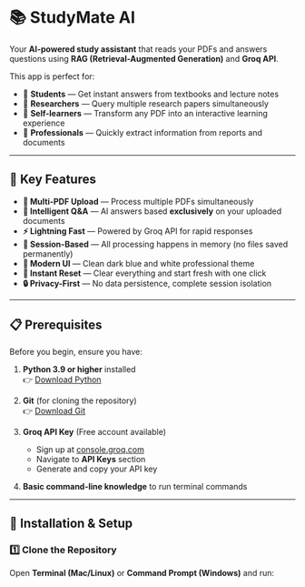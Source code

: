# 📚 StudyMate AI  
Your **AI-powered study assistant** that reads your PDFs and answers questions using **RAG (Retrieval-Augmented Generation)** and **Groq API**.

This app is perfect for:
- 📖 **Students** — Get instant answers from textbooks and lecture notes
- 📄 **Researchers** — Query multiple research papers simultaneously  
- 🧠 **Self-learners** — Transform any PDF into an interactive learning experience
- 💼 **Professionals** — Quickly extract information from reports and documents

***

## 🌟 Key Features
- **📂 Multi-PDF Upload** — Process multiple PDFs simultaneously
- **🤖 Intelligent Q&A** — AI answers based **exclusively** on your uploaded documents
- **⚡ Lightning Fast** — Powered by Groq API for rapid responses
- **🧠 Session-Based** — All processing happens in memory (no files saved permanently)
- **🎨 Modern UI** — Clean dark blue and white professional theme
- **🔄 Instant Reset** — Clear everything and start fresh with one click
- **🔒 Privacy-First** — No data persistence, complete session isolation

***

## 📋 Prerequisites
Before you begin, ensure you have:

1. **Python 3.9 or higher** installed  
   👉 [Download Python](https://www.python.org/downloads/)
   
2. **Git** (for cloning the repository)  
   👉 [Download Git](https://git-scm.com/downloads)
   
3. **Groq API Key** (Free account available)  
   - Sign up at [console.groq.com](https://console.groq.com)  
   - Navigate to **API Keys** section  
   - Generate and copy your API key

4. **Basic command-line knowledge** to run terminal commands

***

## 🚀 Installation & Setup

### 1️⃣ Clone the Repository
Open **Terminal (Mac/Linux)** or **Command Prompt (Windows)** and run:
